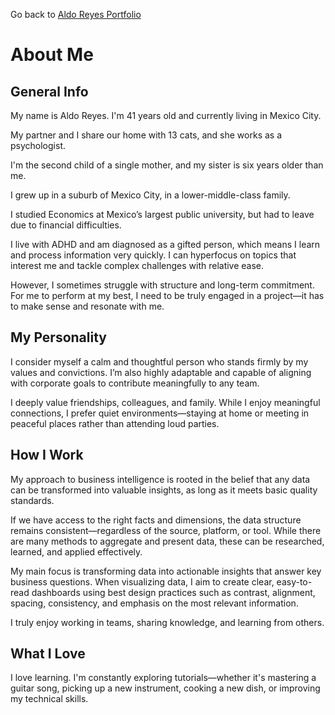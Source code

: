 Go back to [Aldo Reyes Portfolio](https://aldoreyes84.github.io/AldoReyes.github.io/)

# About Me
## General Info
My name is Aldo Reyes. I'm 41 years old and currently living in Mexico City.

My partner and I share our home with 13 cats, and she works as a psychologist.

I'm the second child of a single mother, and my sister is six years older than me.

I grew up in a suburb of Mexico City, in a lower-middle-class family.

I studied Economics at Mexico’s largest public university, but had to leave due to financial difficulties.

I live with ADHD and am diagnosed as a gifted person, which means I learn and process information very quickly.
I can hyperfocus on topics that interest me and tackle complex challenges with relative ease.

However, I sometimes struggle with structure and long-term commitment. For me to perform at my best, I need to be truly engaged in a project—it has to make sense and resonate with me.

## My Personality

I consider myself a calm and thoughtful person who stands firmly by my values and convictions.
I’m also highly adaptable and capable of aligning with corporate goals to contribute meaningfully to any team.

I deeply value friendships, colleagues, and family. While I enjoy meaningful connections, I prefer quiet environments—staying at home or meeting in peaceful places rather than attending loud parties.

## How I Work

My approach to business intelligence is rooted in the belief that any data can be transformed into valuable insights, as long as it meets basic quality standards.

If we have access to the right facts and dimensions, the data structure remains consistent—regardless of the source, platform, or tool.
While there are many methods to aggregate and present data, these can be researched, learned, and applied effectively.

My main focus is transforming data into actionable insights that answer key business questions.
When visualizing data, I aim to create clear, easy-to-read dashboards using best design practices such as contrast, alignment, spacing, consistency, and emphasis on the most relevant information.

I truly enjoy working in teams, sharing knowledge, and learning from others.

## What I Love
I love learning. I'm constantly exploring tutorials—whether it's mastering a guitar song, picking up a new instrument, cooking a new dish, or improving my technical skills.
